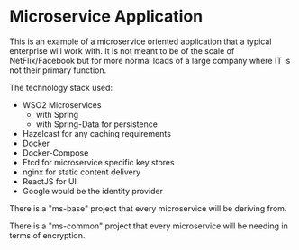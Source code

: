 Microservice Application
========================

This is an example of a microservice oriented application that a typical enterprise will work with.  It is not meant to be of the scale of NetFlix/Facebook but for more normal loads of a large company where IT is not their primary function.

The technology stack used:

- WSO2 Microservices
  - with Spring
  - with Spring-Data for persistence
- Hazelcast for any caching requirements
- Docker
- Docker-Compose
- Etcd for microservice specific key stores
- nginx for static content delivery
- ReactJS for UI
- Google would be the identity provider

There is a "ms-base" project that every microservice will be deriving from.

There is a "ms-common" project that every microservice will be needing in terms of encryption.
